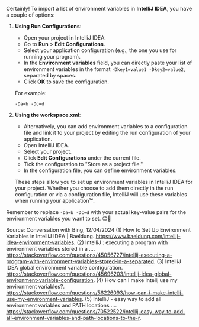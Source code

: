 Certainly! To import a list of environment variables in **IntelliJ IDEA**, you have a couple of options:

1. **Using Run Configurations**:
    - Open your project in IntelliJ IDEA.
    - Go to **Run** > **Edit Configurations**.
    - Select your application configuration (e.g., the one you use for running your program).
    - In the **Environment variables** field, you can directly paste your list of environment variables in the format `-Dkey1=value1 -Dkey2=value2`, separated by spaces.
    - Click **OK** to save the configuration.

   For example:
   ```
   -Da=b -Dc=d
   ```

2. **Using the workspace.xml**:
    - Alternatively, you can add environment variables to a configuration file and link it to your project by editing the run configuration of your application.
    - Open IntelliJ IDEA.
    - Select your project.
    - Click **Edit Configurations** under the current file.
    - Tick the configuration to "Store as a project file."
    - In the configuration file, you can define environment variables.

   These steps allow you to set up environment variables in IntelliJ IDEA for your project. Whether you choose to add them directly in the run configuration or via a configuration file, IntelliJ will use these variables when running your application¹⁴.

Remember to replace `-Da=b -Dc=d` with your actual key-value pairs for the environment variables you want to set. 😊🚀

Source: Conversation with Bing, 12/04/2024
(1) How to Set Up Environment Variables in IntelliJ IDEA | Baeldung. https://www.baeldung.com/intellij-idea-environment-variables.
(2) IntelliJ : executing a program with environment variables stored in a .... https://stackoverflow.com/questions/45056727/intellij-executing-a-program-with-environment-variables-stored-in-a-separated.
(3) IntelliJ IDEA global environment variable configuration. https://stackoverflow.com/questions/45696203/intellij-idea-global-environment-variable-configuration.
(4) How can I make Intellj use my environment variables?. https://stackoverflow.com/questions/56226093/how-can-i-make-intellj-use-my-environment-variables.
(5) IntelliJ - easy way to add all environment variables and PATH locations .... https://stackoverflow.com/questions/70522522/intellij-easy-way-to-add-all-environment-variables-and-path-locations-to-the-r.